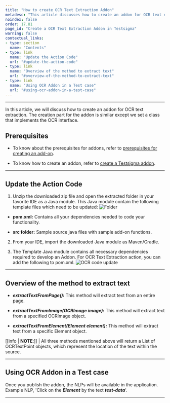 ```yaml
---
title: "How to create OCR Text Extraction Addon"
metadesc: "This article discusses how to create an addon for OCR text extraction for Testsigma app | OCR Text Extraction addon will help you to extract texts from images"
noindex: false
order: 17.81
page_id: "Create a OCR Text Extraction Addon in Testsigma"
warning: false
contextual_links:
- type: section
  name: "Contents"
- type: link
  name: "Update the Action Code"
  url: "#update-the-action-code"
- type: link
  name: "Overview of the method to extract text"
  url: "#overview-of-the-method-to-extract-text"
- type: link
  name: "Using OCR Addon in a Test case"
  url: "#using-ocr-addon-in-a-test-case"
---
```



---

In this article, we will discuss how to create an addon for OCR text extraction. The creation part for the addon is similar except we set a class that implements the OCR interface.


## **Prerequisites**

- To know about the prerequisites for addons, refer to [prerequisites for creating an add-on](https://testsigma.com/docs/addons/pre-requisite-to-create-addon/).

- To know how to create an addon, refer to [create a Testsigma addon](https://testsigma.com/docs/addons/create/).

---

## **Update the Action Code**

1. Unzip the downloaded zip file and open the extracted folder in your favorite IDE as a Java module. This Java module contain the following template files which need to be updated:
![Folder](https://s3.amazonaws.com/static-docs.testsigma.com/new_images/projects/applications/folder.png)

- **pom.xml:** Contains all your dependencies needed to code your functionality.

- **src folder:** Sample source java files with sample add-on functions.


2. From your IDE, import the downloaded Java module as Maven/Gradle.


3. The Template Java module contains all necessary dependencies required to develop an Addon. For OCR Text Extraction action, you can add the following to pom.xml.
![OCR code update](https://s3.amazonaws.com/static-docs.testsigma.com/new_images/projects/applications/ocr.png)

---

## **Overview of the method to extract text**

- ***extractTextFromPage():*** This method will extract text from an entire page.

- ***extractTextFromImage(OCRImage image):*** This method will extract text from a specified OCRImage object.

- ***extractTextFromElement(Element element):*** This method will extract text from a specific Element object.

[[info | **NOTE**:]]
| All three methods mentioned above will return a List of OCRTextPoint objects, which represent the location of the text within the source.

---


## **Using OCR Addon in a Test case**

Once you publish the addon, the NLPs will be available in the application. Example NLP, 'Click on the ***Element*** by the text ***test-data***'.




---
